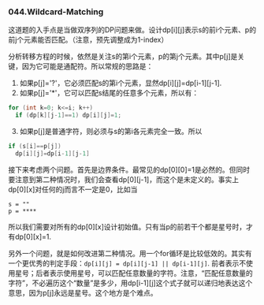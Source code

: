 ### 044.Wildcard-Matching

这道题的入手点是当做双序列的DP问题来做。设计dp[i][j]表示s的前i个元素、p的前j个元素能否匹配。（注意，预先调整成为1-index）

分析转移方程的时候，依然是关注s的第i个元素，p的第j个元素。其中p[j]是关键，因为它可能是通配符。所以常规的思路是：
1. 如果p[j]='?'，它必须匹配s的第i个元素，显然dp[i][j]=dp[i-1][j-1].
2. 如果p[j]='*'，它可以匹配s结尾的任意多个元素，所以有：
```cpp
for (int k=0; k<=i; k++)
  if (dp[k][j-1]==1) dp[i][j]=1;
```
3. 如果p[j]是普通字符，则必须与s的第i各元素完全一致。所以
```cpp
if (s[i]==p[j])
  dp[i][j]=dp[i-1][j-1]
```

接下来考虑两个问题。首先是边界条件。最常见的dp[0][0]=1是必然的。但同时要注意到第二种情况时，我们会查看dp[0][j-1]，而这个是未定义的。事实上dp[0][x]对任何的j而言不一定是0，比如当
```
s = ""
p = ****
```
所以我们需要对所有的dp[0][x]设计初始值。只有当p的前若干个都是星号时，才有dp[0][x]=1.

另外一个问题，就是如何改进第二种情况。用一个for循环是比较低效的。其实有一个更优秀的判定手段：```dp[i][j] = dp[i][j-1] || dp[i-1][j]```. 前者表示不使用星号；后者表示使用星号，可以匹配任意数量的字符。注意，“匹配任意数量的字符”，不必遍历这个“数量”是多少，用dp[i-1][j]这个式子就可以递归地表达这个意思，因为p[j]永远是星号。这个地方是个难点。
